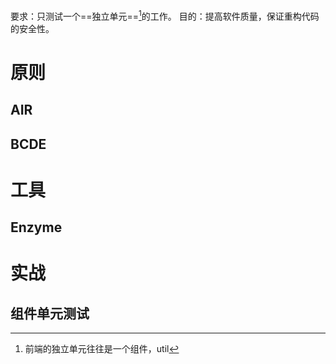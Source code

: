 要求：只测试一个==独立单元==[^1]的工作。
目的：提高软件质量，保证重构代码的安全性。
# 原则
## AIR

## BCDE
# 工具
## Enzyme
# 实战
## 组件单元测试


[^1]: 前端的独立单元往往是一个组件，util